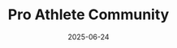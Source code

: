 ---  
layout: startup_page  
title: "Pro Athlete Community"  
id: "proathletecommunity.com"  
permalink: "/proathletecommunityproathletecommunity.com06242025/"  
website: "https://proathletecommunity.com/"  
funding_round: "Series A"  
funding_amount: "$7.6M"  
investors: "GSV Ventures, Maveron, select strategic investors"  
about: "Pro Athlete Community (PAC) is a platform that supports and empowers professional athletes by providing education, mentorship, and networking opportunities to help them build successful lives after their sports careers."  
markets: "Education, Community, Sports, Fitness, Sports Leagues and Teams"  
hq: "Wilmington, Delaware, United States"  
founded_year: "2022"  
linkedin: "https://www.linkedin.com/company/pro-athlete-community-pac"  
twitter: ""  
instagram: "http://instagram.com/proathletecommunity/"  
facebook: ""  
crunchbase: "https://www.crunchbase.com/organization/pro-athlete-community-pac"  
pitchbook: ""  

date_display: "24-Jun-2025"  
date: "2025-06-24"

# SEO Optimization  
meta_title: "Pro Athlete Community - Series A Funding ($7.6M)"  
meta_description: "Pro Athlete Community, Pro Athlete Community (PAC) is a platform that supports and empowers professional athletes by providing education, mentorship, and networking opportun..."  
meta_keywords: "Pro Athlete Community, Education, Community, Sports, Fitness, Sports Leagues and Teams, Series A funding"  
canonical_url: "https://startup.projectstartups.com/proathletecommunityproathletecommunity.com06242025/"  
---